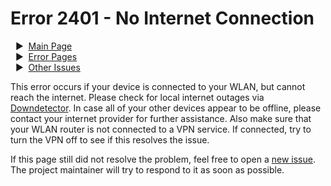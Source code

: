 # Error 2401 - No Internet Connection

&nbsp;&nbsp;▶ &nbsp;[Main Page](../)  
&nbsp;&nbsp;▶ &nbsp;[Error Pages](../errors)  
&nbsp;&nbsp;▶ &nbsp;[Other Issues](https://github.com/smolinde/iot-dashboard/issues)

This error occurs if your device is connected to your WLAN, but cannot reach the internet. Please check for local internet outages via [Downdetector](https://downdetector.com/). In case all of your other devices appear to be offline, please contact your internet provider for further assistance. Also make sure that your WLAN router is not connected to a VPN service. If connected, try to turn the VPN off to see if this resolves the issue.

If this page still did not resolve the problem, feel free to open a [new issue](https://github.com/smolinde/iot-dashboard/issues/new?template=BLANK_ISSUE). The project maintainer will try to respond to it as soon as possible.